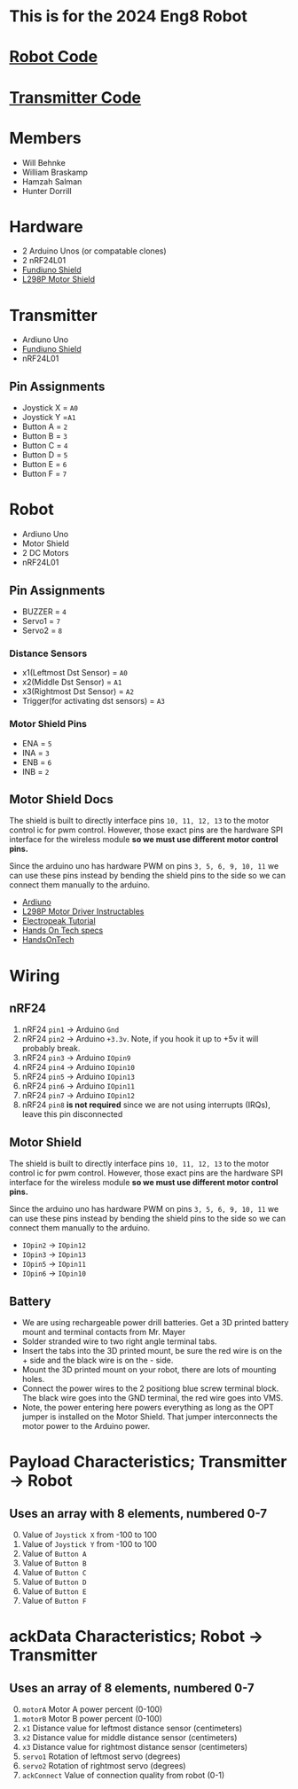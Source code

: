 # This is for the 2024 Eng8 Robot
# [Robot Code](robot.ino)
# [Transmitter Code](transmitter/transmitter.ino)
# Members
- Will Behnke
- William Braskamp
- Hamzah Salman
- Hunter Dorrill
# Hardware
- 2 Arduino Unos (or compatable clones)
- 2 nRF24L01
- [Fundiuno Shield](https://cb-electronics.com/products/funduino-joystick-shield-v1-a-ky-023-shield/)
- [L298P Motor Shield](https://protosupplies.com/product/l298p-motor-driver-shield/)
# Transmitter
- Ardiuno Uno
- [Fundiuno Shield](https://cb-electronics.com/products/funduino-joystick-shield-v1-a-ky-023-shield/)
- nRF24L01
## Pin Assignments
- Joystick X = `A0`
- Joystick Y =`A1`
- Button A = `2`
- Button B = `3`
- Button C = `4`
- Button D = `5`
- Button E = `6`
- Button F = `7`
# Robot
- Ardiuno Uno
- Motor Shield
- 2 DC Motors
- nRF24L01
## Pin Assignments
- BUZZER = `4`
- Servo1 = `7`
- Servo2 = `8`
### Distance Sensors
- x1(Leftmost Dst Sensor) = `A0`
- x2(Middle Dst Sensor) = `A1`
- x3(Rightmost Dst Sensor) = `A2`
- Trigger(for activating dst sensors) = `A3`
### Motor Shield Pins
- ENA = `5`
- INA = `3`
- ENB = `6`
- INB = `2`
## Motor Shield Docs
The shield is built to directly interface pins `10, 11, 12, 13` to the motor control ic for pwm control.  However, those exact pins are the hardware SPI interface for the wireless module **so we must use different motor control pins.**

Since the arduino uno has hardware PWM on pins `3, 5, 6, 9, 10, 11` we can use these pins instead by bending the shield pins to the side so we can connect them manually to the arduino.
- [Ardiuno](https://www.arduino.cc/reference/en/language/functions/analog-io/analogwrite/)
- [L298P Motor Driver Instructables](https://www.instructables.com/Tutorial-for-L298-2Amp-Motor-Driver-Shield-for-Ard/)
- [Electropeak Tutorial](https://electropeak.com/learn/interfacing-l298p-h-bridge-motor-driver-shield-with-arduino/)
- [Hands On Tech specs](http://www.handsontec.com/dataspecs/arduino-shield/L298P%20Motor%20Shield.pdf)
- [HandsOnTech](HandsOnTec.pdf)
# Wiring
## nRF24
1. nRF24 `pin1` -> Arduino `Gnd`
2. nRF24 `pin2` -> Arduino `+3.3v`.  Note, if you hook it up to +5v it will probably break.
3. nRF24 `pin3` -> Arduino `IOpin9`
4. nRF24 `pin4` -> Arduino `IOpin10`
5. nRF24 `pin5` -> Arduino `IOpin13`
6. nRF24 `pin6` -> Arduino `IOpin11`
7. nRF24 `pin7` -> Arduino `IOpin12`
8. nRF24 `pin8` **is not required** since we are not using interrupts (IRQs), leave this pin disconnected
## Motor Shield
The shield is built to directly interface pins `10, 11, 12, 13` to the motor control ic for pwm control.  However, those exact pins are the hardware SPI interface for the wireless module **so we must use different motor control pins.**

Since the arduino uno has hardware PWM on pins `3, 5, 6, 9, 10, 11` we can use these pins instead by bending the shield pins to the side so we can connect them manually to the arduino.
- `IOpin2` -> `IOpin12`
- `IOpin3` -> `IOpin13`
- `IOpin5` -> `IOpin11`
- `IOpin6` -> `IOpin10`
## Battery
- We are using rechargeable power drill batteries.  Get a 3D printed battery mount and terminal contacts from Mr. Mayer
- Solder stranded wire to two right angle terminal tabs.
- Insert the tabs into the 3D printed mount, be sure the red wire is on the + side and the black wire is on the - side.
- Mount the 3D printed mount on your robot, there are lots of mounting holes.
- Connect the power wires to the 2 positiong blue screw terminal block.  The black wire goes into the GND terminal, the red wire goes into VMS.
- Note, the power entering here powers everything as long as the OPT jumper is installed on the Motor Shield.  That jumper interconnects the motor power to the Arduino power.
# Payload Characteristics; Transmitter -> Robot
## Uses an array with **8** elements, numbered 0-7
0. Value of `Joystick X` from -100 to 100
1. Value of `Joystick Y` from -100 to 100
2. Value of `Button A`
3. Value of `Button B`
4. Value of `Button C`
5. Value of `Button D`
6. Value of `Button E`
7. Value of `Button F`
# ackData Characteristics; Robot -> Transmitter
## Uses an array of **8** elements, numbered 0-7
0. `motorA` Motor A power percent (0-100)
1. `motorB` Motor B power percent (0-100)
2. `x1` Distance value for leftmost distance sensor (centimeters)
3. `x2` Distance value for middle distance sensor (centimeters)
4. `x3` Distance value for rightmost distance sensor (centimeters)
5. `servo1` Rotation of leftmost servo (degrees)
6. `servo2` Rotation of rightmost servo (degrees)
7. `ackConnect` Value of connection quality from robot (0-1)
